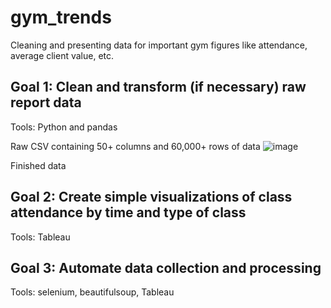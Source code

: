 # gym_trends
Cleaning and presenting data for important gym figures like attendance, average client value, etc.

## Goal 1: Clean and transform (if necessary) raw report data
Tools: Python and pandas

Raw CSV containing 50+ columns and 60,000+ rows of data
![image](https://user-images.githubusercontent.com/91761393/179236846-33f804cb-3c63-4bd4-87dd-e1b1ef751fe3.png)


Finished data


## Goal 2: Create simple visualizations of class attendance by time and type of class
Tools: Tableau

## Goal 3: Automate data collection and processing
Tools: selenium, beautifulsoup, Tableau
